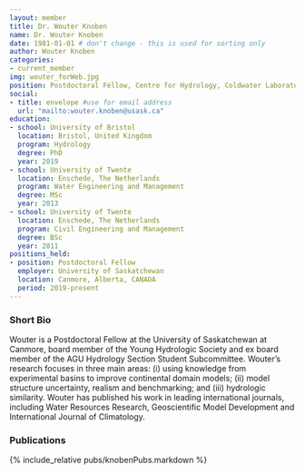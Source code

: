 ```yaml
---
layout: member
title: Dr. Wouter Knoben
name: Dr. Wouter Knoben
date: 1981-01-01 # don't change - this is used for sorting only
author: Wouter Knoben
categories:
- current_member
img: wouter_forWeb.jpg
position: Postdoctoral Fellow, Centre for Hydrology, Coldwater Laboratory 
social:
- title: envelope #use for email address
  url: "mailto:wouter.knoben@usask.ca"
education:
- school: University of Bristol
  location: Bristol, United Kingdom
  program: Hydrology
  degree: PhD
  year: 2019
- school: University of Twente
  location: Enschede, The Netherlands
  program: Water Engineering and Management
  degree: MSc
  year: 2013
- school: University of Twente
  location: Enschede, The Netherlands
  program: Civil Engineering and Management
  degree: BSc
  year: 2011
positions_held:
- position: Postdoctoral Fellow
  employer: University of Saskatchewan
  location: Canmore, Alberta, CANADA
  period: 2019-present
---
```


### Short Bio
Wouter is a Postdoctoral Fellow at the University of Saskatchewan at Canmore, board member of the Young Hydrologic Society and ex board member of the AGU Hydrology Section Student Subcommittee. Wouter’s research focuses in three main areas: (i) using knowledge from experimental basins to improve continental domain models; (ii) model structure uncertainty, realism and benchmarking; and (iii) hydrologic similarity. Wouter has published his work in leading international journals, including Water Resources Research, Geoscientific Model Development and International Journal of Climatology.

### Publications
{% include_relative pubs/knobenPubs.markdown %}
